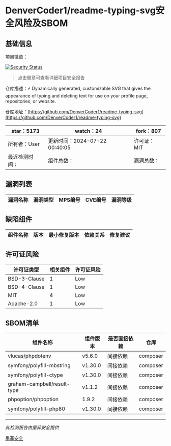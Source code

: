 # DenverCoder1/readme-typing-svg安全风险及SBOM

## 基础信息

项目徽章：

[![Security Status](https://www.murphysec.com/platform3/v31/badge/1815100837125890048.svg)](https://www.murphysec.com/console/report/1716164768724467712/1815100837125890048)

> 点击徽章可查看详细项目安全报告

仓库描述：⚡ Dynamically generated, customizable SVG that gives the appearance of typing and deleting text for use on your profile page, repositories, or website.

仓库地址：[https://github.com/DenverCoder1/readme-typing-svg](https://github.com/DenverCoder1/readme-typing-svg)

| star：5173 | watch：24 | fork：807 |
| ----------- | -------------- | ------------ |
| 所有者：User | 更新时间：2024-07-22 00:40:05 | 许可证：MIT |
| 最近检测时间： | 组件总数： | 漏洞总数： |




## 漏洞列表

| 漏洞名称 | 漏洞类型 | MPS编号 | CVE编号 | 漏洞等级 |
| ------- | ------ | ------- | ------ | ----- |





## 缺陷组件

| 组件名称 | 版本 | 最小修复版本 | 依赖关系 | 修复建议 |
| -------- | ---- | ------------ | -------- | -------- |





## 许可证风险

| 许可证类型 | 相关组件 | 许可证风险 |
| ---------- | -------- | ---------- |
|BSD-3-Clause|1|Low|
|BSD-4-Clause|1|Low|
|MIT|4|Low|
|Apache-2.0|1|Low|




## SBOM清单

| 组件名称 | 组件版本 | 是否直接依赖 | 仓库 |
| -------- | -------- | ------------ | ---- |
|vlucas/phpdotenv|v5.6.0|间接依赖|composer|
|symfony/polyfill-mbstring|v1.30.0|间接依赖|composer|
|symfony/polyfill-ctype|v1.30.0|间接依赖|composer|
|graham-campbell/result-type|v1.1.2|间接依赖|composer|
|phpoption/phpoption|1.9.2|间接依赖|composer|
|symfony/polyfill-php80|v1.30.0|间接依赖|composer|


------

*此检测报告由墨菲安全提供*

[墨菲安全](www.murphysec.com)